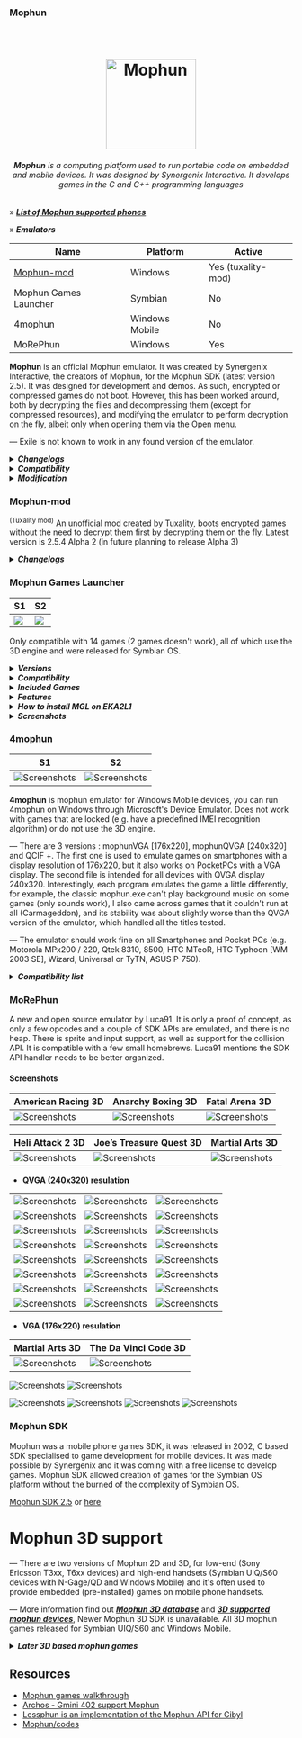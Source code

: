 ### Mophun

<h1 align="center">
  <br>
  <a href="#"><img src="mophun_logo.png" alt="Mophun" width="160"></a>
</h1>
<i><h6 align="center"><b>Mophun</b> is a computing platform used to run portable code on embedded and mobile devices. It was designed by Synergenix Interactive. It develops games in the C and C++ programming languages</i></h6>

» <i><b>[List of Mophun supported phones](https://github.com/ptnn0/Mophun/tree/main/List%20of%20Mophun%20supported%20phones)</i></b>

» <i><b>Emulators</i></b>

| Name | Platform | Active |
| ---------- | -------- | ------ |
| [Mophun-mod](https://emulation.gametechwiki.com/index.php/Mophun)| Windows | Yes (tuxality-mod) |
| Mophun Games Launcher | Symbian | No |
| 4mophun    | Windows Mobile | No |
| MoRePhun | Windows | Yes |

**Mophun** is an official Mophun emulator. It was created by Synergenix Interactive, the creators of Mophun, for the Mophun SDK (latest version 2.5). It was designed for development and demos. As such, encrypted or compressed games do not boot. However, this has been worked around, both by decrypting the files and decompressing them (except for compressed resources), and modifying the emulator to perform decryption on the fly, albeit only when opening them via the Open menu. 

— Exile is not known to work in any found version of the emulator.

<details>
<summary><b><i>Changelogs</b></i></summary>

**2.5.4**
- Updated profile for Model 16 (Archos Gmini 400) including skin
- Data certificate bugfix for category 1 and 2 profiles (when using DataCertificateTestSuite for example)

**2.5.3**
- New profiles added for Symbian devices
- New preliminary profiles for unnamed jukeboxes (Model 14 & 16). No timing!
- Updates to the 3D API, see the SDK release notes
- 3D bugfix in P800/P900 profiles

**2.0.3**
- Make it possible to enable/disable onscreen joystick on P800/P900. All it does is change the screen size, it does not draw the panel.
- In models 1, 2 and 5 (Sony Ericsson T300 and T610 variants) use windows fonts as a fallback if a requested character does not exist in the Sony Ericsson device font (i.e chinese).

**2.0.2**
- profile for GameTrac added (no timing yet)
- Added interpolation for 16bit

**2.0.1**
- Help file for emulator added

**2.0.0**
- S60 profiles split up into 7650, 3650 and N-Gage profiles
- Additional 3D features
</details>

<details>
<summary><b><i>Compatibility</b></i></summary>

* <b>General</b>

— Due to the nature of the emulator, encrypted or compressed games do not boot; commercial games are encrypted, and games not designed for Mophun-specific phones (e.g. Symbian, Windows Mobile) are also compressed. In some cases, resources are compressed separately to the program.

* <b>Specific games</b>

— The background is incorrectly drawn as a grey flat texture in Hitman, and The Da Vinci Code 3D (except 1.0.1, other versions require vMusicInit) doesn't work, which can be fixed using a special version of the emulator, which has referred to within the community as the Hitman emulator. Neither version boots Exile due to not supporting vMusicInit in 2.5.4, and vSin in the special version.
</details>

<details>
<summary><b><i>Modification</b></i></summary>

* <b>Game Expired</b>

— Some games give the message "Game Expired" at startup, which means that the game has expired. To play, you will have to change the date to the required one. You can find out with the [Date Mophun](https://github.com/ptnn0/Mophun/raw/main/Decrypt%20tools/DateMophun-eng.zip) program! Or open the *.mpn file with a text editor like editor or wordpad (on windows) and search for "00" until you find something like this " 20030417". That's the date you have to set your phone when you start the game, after the first succesfull start you can set your date to the old state.

— Use a HEX-editor like UltraEdit All you have to do, is search for the date (like 2004 or 2003 or so) in the ASCII part of the screen and change it to any year in the future.., like 2999. Save it, reload it in the phone, and voil? the game won't expire in your lifetime.

* <b>Mophun Decrypt</b>

— [Mophun Decrypt.exe](https://github.com/ptnn0/Mophun/raw/main/Decrypt%20tools/MophunDecrypt.exe) created by JaGoTu, allows for Mophun programs to be decrypted and, from Mophun Decrypt 2, decompressed.

* <b>Mophun Decrypt GUI</b>

— A GUI, [Mophun Decrypt GUI](https://github.com/ptnn0/Mophun/raw/main/Decrypt%20tools/MophunDecrypt_2.zip), created by childishbeat and written in Python, has been created to give the program a user interface. The latest version is 1.02, which predates Mophun Decrypt 2 and has not been updated to support decompression.

* <b>Mophun Decrypt GUI Changelogs</b>

— [1.02](https://github.com/ptnn0/Mophun/raw/main/Decrypt%20tools/MophunDecryptGUI_v1.02.7z) - Decreases .pyw size from 1,868 bytes to 1,713 bytes

— [1.01](https://github.com/ptnn0/Mophun/raw/main/Decrypt%20tools/MophunDecryptGUI_v1.01.7z) - Decreases .pyw size from 2,595 bytes to 1,868 bytes

— [1.0](https://github.com/ptnn0/Mophun/raw/main/Decrypt%20tools/MophunDecryptGUI_v1.0.7z) - Initial release
</details>

### Mophun-mod 
<sup>(Tuxality mod)</sup>
An unofficial mod created by Tuxality, boots encrypted games without the need to decrypt them first by decrypting them on the fly. Latest version is 2.5.4 Alpha 2 (in future planning to release Alpha 3)

<details>
<summary><b><i>Changelogs</b></i></summary>

**2.5.4 Alpha 2**
- Drag and drop support is added, minor issues are fixed (e.g. "Compressed MPN file is not supported yet!" is corrected to "Compressed MPN files are not supported yet!") and debug messages due to failure (decryption or source files) are implemented. Planned for the next version, A3 (alpha 3), are decompression, Symbian/Pocket PC key fallback and to run as early as Windows 98, just like the unmodified version.

**2.5.4 Alpha 1**
- Decryption only works if opening from the Open menu. However, compressed games are detected, but cannot run. Instead, an error saying "Compressed MPN file is not supported yet!" appears. Additionally, there may be some cases of crashing and the date, time, profile stuff is not properly set or selected
</details>

### Mophun Games Launcher

|  S1   |  S2  |
| --- | --- |
| <a href="#"><img src="Screenshots/Emulators/MGL1.png" /></a> | <a href="#"><img src="Screenshots/Emulators/MGL2.png" /></a> |

Only compatible with 14 games (2 games doesn't work), all of which use the 3D engine and were released for Symbian OS.

<details>
<summary><b><i>Versions</b></i></summary>

<details>
<summary><i>BinPDA</i></summary>

Updates:

— Added support for Symbian OS 9.2. 

— Added icons for games.

— Added item "About the game".

Installation:

1) Mophun Games Launcher 1.01.sis

2) GamesPack.sis

.mpn-games should be placed in : <code>/Data/MP/F0001092</code>

* PS Not compatible with (sis) Mophun games, you must uninstall Mophun games before installing the emulator.
</details>

<details>
<summary><i>Russian-mod</i></summary>

Russian-mod creted for N-series Edition (8.1 i.e. H70/72, N70.)
</details>

<details>
<summary><i>Synergenix Blaze-mod</i></summary>

Synergenix Blaze-mod for N90 smartphone (display resolution 352x416)
</details>

</details>

<details>
<summary><b><i>Compatibility</b></i></summary>

— Compatible with Symbian 9.1, 9.2

— The emulator should work fine on 3250, E60, 6290, N70, N73ME, N93.
</details>

<details>
<summary><b><i>Included Games</b></i></summary>

- Anarchy Boxing 3D 1.60
- Carmageddon 3D
- The Da Vinci Code 3D 1.0.2
- Fatal Arena 3D (Don't work, certificate error)
- Football Pro Contest 3D 1.0.4
- Golf Pro Contest 3D
- Golf Pro Contest 3D 2 1.0.1
- Heli Attack 2
- Joe’s Treasure Quest 3D
- Lock‘N Load: Combat Arena 3D 1.20.0
- Lock‘N Load: Rise of War 3D 1.01
- Lock‘N Load 2 3D 1.1.0
- Martial Arts 3D 1.0
- Rally Pro Contest 3D 1.30
- Worms World Party (won't work with emulator installed)
</details>

<details>
<summary><b><i>Features</b></i></summary>

— Most 3D and Multiplayer supported with Bluetooth.

* 3D Graphics
* Multiplayer
* Sound Tuning
* 6680 Fix
* N90 Works
* Multi-Language Option (English, French, German, Italian, Spanish)
</details>

<details>
<summary><b><i>How to install MGL on EKA2L1</b></i></summary>

| <ins><b>★ Installation ★</ins></b> |
| ------------------------------------ |
| <b>Step 1</b>: <i>First install the <code>mophun_games_launcher.sis</code></i> | 
| <b>Step 2</b>: <i>Move <code>mp/f0001092</code> folder to <code>com.github.eka2l1/files/data/drives/e/data/</code> Paste here.</i> |
</details>

<details>
<summary><b><i>Screenshots</b></i></summary>

| Joe’s Treasure Quest 3D | Joe’s Treasure Quest 3D | Carmageddon 3D | Carmageddon 3D | Anarchy Boxing 3D | Anarchy Boxing 3D |
| ---- | ---- | ---- | ---- | ---- | ---- |
| ![Screenshots](https://github.com/ptnn0/Mophun/blob/56afc90d0ce59cd810ee0087c4f1c689a9db9e76/Screenshots/Emulators/Joe's%20Treasure%20Quest%203D_1.png) | ![Screenshots](https://github.com/ptnn0/Mophun/blob/56afc90d0ce59cd810ee0087c4f1c689a9db9e76/Screenshots/Emulators/Joe's%20Treasure%20Quest%203D_2.png) | ![Screenshots](https://github.com/ptnn0/Mophun/blob/56afc90d0ce59cd810ee0087c4f1c689a9db9e76/Screenshots/Emulators/Carmageddon%203D_1.png) | ![Screenshots](https://github.com/ptnn0/Mophun/blob/56afc90d0ce59cd810ee0087c4f1c689a9db9e76/Screenshots/Emulators/Carmageddon%203D_2.png) | ![Screenshots](https://github.com/ptnn0/Mophun/blob/56afc90d0ce59cd810ee0087c4f1c689a9db9e76/Screenshots/Emulators/Anarchy%20Boxing%203D_1.png) | ![Screenshots](https://github.com/ptnn0/Mophun/blob/56afc90d0ce59cd810ee0087c4f1c689a9db9e76/Screenshots/Emulators/Anarchy%20Boxing%203D_2.png) |

| Rally Pro Contest | Rally Pro Contest | Football Pro Contest | Football Pro Contest | Martial Arts 3D | Martial Arts 3D |
| ---- | ---- | ---- | ---- | ---- | ---- |
| ![Screenshots](https://github.com/ptnn0/Mophun/blob/56afc90d0ce59cd810ee0087c4f1c689a9db9e76/Screenshots/Emulators/Rally%20Pro%20Contest%203D_1.png) | ![Screenshots](https://github.com/ptnn0/Mophun/blob/56afc90d0ce59cd810ee0087c4f1c689a9db9e76/Screenshots/Emulators/Rally%20Pro%20Contest%203D_2.png) | ![Screenshots](https://github.com/ptnn0/Mophun/blob/56afc90d0ce59cd810ee0087c4f1c689a9db9e76/Screenshots/Emulators/Football%20Pro%20Contest%203D_1.png) | ![Screenshots](https://github.com/ptnn0/Mophun/blob/56afc90d0ce59cd810ee0087c4f1c689a9db9e76/Screenshots/Emulators/Football%20Pro%20Contest%203D_2.png) | ![Screenshots](https://github.com/ptnn0/Mophun/blob/56afc90d0ce59cd810ee0087c4f1c689a9db9e76/Screenshots/Emulators/Martial%20Arts%203D_1.png) | ![Screenshots](https://github.com/ptnn0/Mophun/blob/56afc90d0ce59cd810ee0087c4f1c689a9db9e76/Screenshots/Emulators/Martial%20Arts%203D_2.png) |

| Golf Pro Contest | Golf Pro Contest | Golf Pro Contest 2 | Golf Pro Contest 2 | The Da Vinci Code 3D | The Da Vinci Code 3D |
| ---- | ---- | ---- | ---- | ---- | ---- |
| ![Screenshots](https://github.com/ptnn0/Mophun/blob/56afc90d0ce59cd810ee0087c4f1c689a9db9e76/Screenshots/Emulators/Golf%20Pro%20Contest%203D_1.png) | ![Screenshots](https://github.com/ptnn0/Mophun/blob/56afc90d0ce59cd810ee0087c4f1c689a9db9e76/Screenshots/Emulators/Golf%20Pro%20Contest%203D_2.png) | ![Screenshots](https://github.com/ptnn0/Mophun/blob/56afc90d0ce59cd810ee0087c4f1c689a9db9e76/Screenshots/Emulators/Golf%20Pro%20Contest%202%203D_1.png) | ![Screenshots](https://github.com/ptnn0/Mophun/blob/56afc90d0ce59cd810ee0087c4f1c689a9db9e76/Screenshots/Emulators/Golf%20Pro%20Contest%202%203D_2.png) | ![Screenshots](https://github.com/ptnn0/Mophun/blob/56afc90d0ce59cd810ee0087c4f1c689a9db9e76/Screenshots/Emulators/The%20Da%20Vinci%20Code%203D_1.png) | ![Screenshots](https://github.com/ptnn0/Mophun/blob/56afc90d0ce59cd810ee0087c4f1c689a9db9e76/Screenshots/Emulators/The%20Da%20Vinci%20Code%203D_2.png) |

| Lock‘N Load: Rise of War | Lock‘N Load: Rise of War | Lock‘N Load: Combat Arena | Lock‘N Load: Combat Arena | Lock‘N Load 2 | Lock‘N Load 2 |
| ---- | ---- | ---- | ---- | ---- | ---- |
| ![Screenshots](https://github.com/ptnn0/Mophun/blob/56afc90d0ce59cd810ee0087c4f1c689a9db9e76/Screenshots/Emulators/Lock%20'N%20Load%20-%20Rise%20Of%20War%203D_1.png) | ![Screenshots](https://github.com/ptnn0/Mophun/blob/56afc90d0ce59cd810ee0087c4f1c689a9db9e76/Screenshots/Emulators/Lock%20'N%20Load%20-%20Rise%20Of%20War%203D_2.png) | ![Screenshots](https://github.com/ptnn0/Mophun/blob/56afc90d0ce59cd810ee0087c4f1c689a9db9e76/Screenshots/Emulators/Lock%20'N%20Load%20-%20Combat%20Arena%203D_1.png) | ![Screenshots](https://github.com/ptnn0/Mophun/blob/56afc90d0ce59cd810ee0087c4f1c689a9db9e76/Screenshots/Emulators/Lock%20'N%20Load%20-%20Combat%20Arena%203D_2.png) | ![Screenshots](https://github.com/ptnn0/Mophun/blob/56afc90d0ce59cd810ee0087c4f1c689a9db9e76/Screenshots/Emulators/Lock%20'N%20Load%202%203D_1.png) | ![Screenshots](https://github.com/ptnn0/Mophun/blob/56afc90d0ce59cd810ee0087c4f1c689a9db9e76/Screenshots/Emulators/Lock%20'N%20Load%202%203D_2.png) |

</details>

### 4mophun 

| S1 | S2 |
|----|----|
| ![Screenshots](Screenshots/Emulators/4mophun.png) | ![Screenshots](Screenshots/Emulators/4mophun_1.png) |

**4mophun** is mophun emulator for Windows Mobile devices, you can run 4mophun on Windows through Microsoft's Device Emulator. Does not work with games that are locked (e.g. have a predefined IMEI recognition algorithm) or do not use the 3D engine.

— There are 3 versions : mophunVGA [176x220], mophunQVGA [240x320] and QCIF +. The first one is used to emulate games on smartphones with a display resolution of 176x220, but it also works on PocketPCs with a VGA display. The second file is intended for all devices with QVGA display 240x320. Interestingly, each program emulates the game a little differently, for example, the classic mophun.exe can't play background music on some games (only sounds work), I also came across games that it couldn't run at all (Carmageddon), and its stability was about slightly worse than the QVGA version of the emulator, which handled all the titles tested.

— The emulator should work fine on all Smartphones and Pocket PCs (e.g. Motorola MPx200 / 220, Qtek 8310, 8500, HTC MTeoR, HTC Typhoon [WM 2003 SE], Wizard, Universal or TyTN, ASUS P-750).

<details>
<summary><i><b>Compatibility list</i></b></summary>

| Name        | Code name     | Status |
| ----------- |:-------------:| -----:|
| American Racing 3D      |  |  |
| Anarchy Boxing 3D (available via Bluetooth)     | RealBoxing | Work |
| Carmageddon 3D (possible via Bluetooth)      | Carmageddon3D      |   Work |
| Da Vinci Code 3D | DVC      |    Work |
| Fatal Arena 3D | FA3D      |    Work |
| Football Pro Contest | FootballPro      |    Work |
| Golf Pro Contest | GolfProContest      |    Work with no sound + some backgrounds are 176x208|
| Golf Pro Contest 2 | GolfProContest2      |    Work with no sound |
| Heli Attack 2      |  |  |
| Joes Treasure Quest 3D      |  |  |
| Lock'N Load: Rise of War | LocknLoad      |    Work |
| Lock'N Load 2 (available via Bluetooth) | Exile      |    Work |
| Lock'N Load: Combat Arena (available via Wi-Fi or GPRS) | ArenaTMN      |    Work but only multiplayer |
| Martial Arts 3D | MA3D      |    Work |
| Rally Pro Contest (available via Bluetooth) | RallyProContest      |    Work |
| Worms World Party | WormsWWP      |    Not work with bad or missing certificate |

</details>

### MoRePhun
A new and open source emulator by Luca91. It is only a proof of concept, as only a few opcodes and a couple of SDK APIs are emulated, and there is no heap. There is sprite and input support, as well as support for the collision API. It is compatible with a few small homebrews. Luca91 mentions the SDK API handler needs to be better organized.

#### Screenshots

| American Racing 3D | Anarchy Boxing 3D | Fatal Arena 3D |
| --- | --- | --- |
| ![Screenshots](Screenshots/2.jpg) | ![Screenshots](Screenshots/3.jpg) | ![Screenshots](Screenshots/6.jpg) |

| Heli Attack 2 3D | Joe’s Treasure Quest 3D | Martial Arts 3D |
| --- | --- | --- |
| ![Screenshots](Screenshots/11.jpg) | ![Screenshots](Screenshots/14.jpg) | ![Screenshots](Screenshots/15.jpg) |

* <b>QVGA (240x320) resulation</b>

|      |      |       |
| ---- | ----- | ----- |
| ![Screenshots](Screenshots/5.jpg) | ![Screenshots](Screenshots/7.jpg) | ![Screenshots](Screenshots/8.jpg) |
| ![Screenshots](Screenshots/10.gif) | ![Screenshots](Screenshots/12.jpg) | ![Screenshots](Screenshots/13.jpg) |
| ![Screenshots](Screenshots/4.jpg) | ![Screenshots](Screenshots/16.gif) | ![Screenshots](Screenshots/17.jpg) |
| ![Screenshots](Screenshots/18.jpg) | ![Screenshots](Screenshots/19.gif) | ![Screenshots](Screenshots/20.jpg) |
| ![Screenshots](Screenshots/23.jpg) | ![Screenshots](Screenshots/24.jpg) | ![Screenshots](Screenshots/25.jpg) |
| ![Screenshots](Screenshots/26.jpg) | ![Screenshots](Screenshots/27..jpg) | ![Screenshots](Screenshots/28.jpg) |
| ![Screenshots](Screenshots/29.jpg) | ![Screenshots](Screenshots/36.gif) | ![Screenshots](Screenshots/37.gif) |
| ![Screenshots](Screenshots/1.jpg) | ![Screenshots](Screenshots/38.gif) | ![Screenshots](Screenshots/39.gif) |

* <b>VGA (176x220) resulation</b>

| Martial Arts 3D | The Da Vinci Code 3D |
| ---- | ----- |
| ![Screenshots](Screenshots/30.jpg) | ![Screenshots](Screenshots/31.jpg) |

![Screenshots](Screenshots/21.png)
![Screenshots](Screenshots/22.png)

![Screenshots](Screenshots/32.png)
![Screenshots](Screenshots/33.png)
![Screenshots](Screenshots/34.png)
![Screenshots](Screenshots/35.png)

### Mophun SDK
Mophun was a mobile phone games SDK, it was released in 2002, C based SDK specialised to game development for mobile devices. It was made possible by Synergenix and it was coming with a free license to develop games. Mophun SDK allowed creation of games for the Symbian OS platform without the burned of the complexity of Symbian OS.

[Mophun SDK 2.5](http://tuxality.net/public/MophunSDK_2_5.zip) or [here](https://vetusware.com/download/Mophun%20SDK%202.5/?id=17165)

# Mophun 3D support

— There are two versions of Mophun 2D and 3D, for low-end (Sony Ericsson T3xx, T6xx devices) and high-end handsets (Symbian UIQ/S60 devices with N-Gage/QD and Windows Mobile) and it's often used to provide embedded (pre-installed) games on mobile phone handsets.

— More information find out <b><i>[Mophun 3D database](https://github.com/ptnn0/Mophun/tree/main/Mophun%203D%20database)</b></i> and <b><i>[3D supported mophun devices](https://github.com/ptnn0/Mophun/tree/main/List%20of%20Mophun%20supported%20phones)</b></i>, Newer Mophun 3D SDK is unavailable. All 3D mophun games released for Symbian UIQ/S60 and Windows Mobile.

<details>
<summary><b><i>Later 3D based mophun games</b></i></summary>

- American Racing 3D [Racing]
- Anarchy Boxing 3D [Sports]
- Carmageddon 3D [Racing]
- Conflict Desert Storm 3D [Shooting]
- Conflict Global Storm 3D [Shooting]
- The Da Vinci Code 3D
- Fatal Arena 3D [Fighting]
- Football Pro Contest 3D [Sports]
- Golf Pro Contest 1 3D [Sports]
- Golf Pro Contest 2 3D [Sports]
- Heli Attack 2 3D [Shooting]
- Joe’s Treasure Quest 3D [Platformer]
- Lock‘N Load: Combat Arena 3D
- Lock‘N Load: Rise of War 3D
- Lock‘N Load 2 3D
- Martial Arts 3D [Sports]
- Rally Pro Contest 3D [Racing]
- Worms World Party [Strategy] <i>(PlayStation port)</i>
</details>

## Resources
* [Mophun games walkthrough](https://youtube.com/playlist?list=PLq278TxO0xWUsEDsDLiC6TQvDwzGbjb5k)
* [Archos - Gmini 402 support Mophun](https://youtube.com/watch?v=CdGAiMqbdtA)
* [Lessphun is an implementation of the Mophun API for Cibyl](https://github.com/SimonKagstrom/lessphun)
* [Mophun/codes](https://github.com/SimonKagstrom/old-projects/tree/master/mophun)
